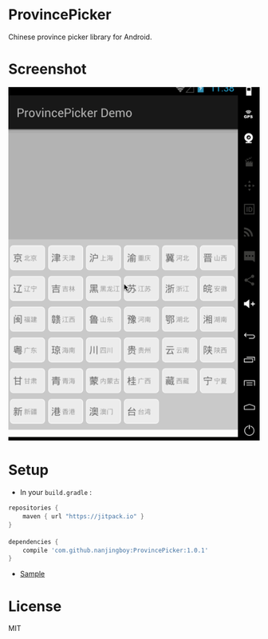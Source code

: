 # ProvincePicker

Chinese province picker library for Android.

# Screenshot

![ProvincePicker Screenshot](Screenshot.gif)

# Setup

* In your `build.gradle` :

```gradle
repositories {
    maven { url "https://jitpack.io" }
}

dependencies {
    compile 'com.github.nanjingboy:ProvincePicker:1.0.1'
}
```

* [Sample](sample/src/main)

# License

MIT